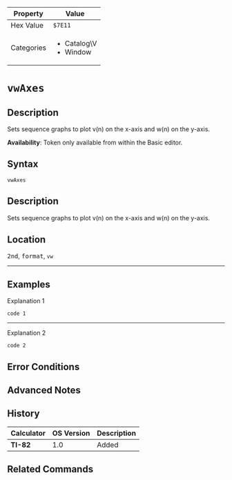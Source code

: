 | Property      | Value |
|---------------|-------|
| Hex Value     | `$7E11`|
| Categories    | <ul><li>Catalog\V</li><li>Window</li></ul> |

# `vwAxes`

## Description
Sets sequence graphs to plot v(n) on the x-axis and w(n) on the y-axis.


<b>Availability</b>: Token only available from within the Basic editor.

## Syntax
`vwAxes`

## Description
Sets sequence graphs to plot v(n) on the x-axis and w(n) on the y-axis.

## Location
<kbd>2nd</kbd>, <kbd>format</kbd>, `vw`
<hr>

## Examples

Explanation 1
```ti-basic
code 1
```
---
Explanation 2
```ti-basic
code 2
```

## Error Conditions


## Advanced Notes


## History
| Calculator | OS Version | Description |
|------------|------------|-------------|
| <b>TI-82</b> | 1.0 | Added

## Related Commands

    